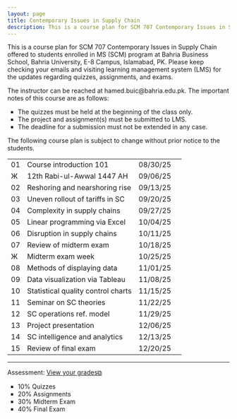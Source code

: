 ```yaml
---
layout: page
title: Contemporary Issues in Supply Chain
description: This is a course plan for SCM 707 Contemporary Issues in Supply Chain.
---
```

This is a course plan for SCM 707 Contemporary Issues in Supply Chain offered to students enrolled in MS (SCM) program at Bahria Business School, Bahria University, E-8 Campus, Islamabad, PK. Please keep checking your emails and visiting learning management system (LMS) for the updates regarding quizzes, assignments, and exams.
<p>The instructor can be reached at hamed.buic@bahria.edu.pk. The important notes of this course are as follows:</p>

<ul style="list-style-type:square;">
  <li>The quizzes must be held at the beginning of the class only.</li>
  <li>The project and assignment(s) must be submitted to LMS.</li>
  <li>The deadline for a submission must not be extended in any case.</li>
 </ul>

The following course plan is subject to change without prior notice to the students.

<table>
  <tr>
    <td>01</td>
    <td>Course introduction 101</td>
    <td>08/30/25</td>
  </tr>
  <tr>
    <td>Ж</td>
    <td>12th Rabi-ul-Awwal 1447 AH</td>
    <td>09/06/25</td>
    <td></td>
  </tr>
  <tr>
    <td>02</td>
    <td>Reshoring and nearshoring rise</td>
    <td>09/13/25</td>
  </tr>
  <tr>
    <td>03</td>
    <td>Uneven rollout of tariffs in SC</td>
    <td>09/20/25</td>
  </tr>
  <tr>
    <td>04</td>
    <td>Complexity in supply chains</td>
    <td>09/27/25</td>
    <td></td>
  </tr>
  <tr>
    <td>05</td>
    <td>Linear programming via Excel</td>
    <td>10/04/25</td>
  </tr>
  <tr>
    <td>06</td>
    <td>Disruption in supply chains</td>
    <td>10/11/25</td>
  </tr>
  <tr>
    <td>07</td>
    <td>Review of midterm exam</td>
    <td>10/18/25</td>
  </tr>
    <tr>
    <td>Ж</td>
    <td>Midterm exam week</td>
    <td>10/25/25</td>
  </tr>
  <tr>
    <td>08</td>
    <td>Methods of displaying data</td>
    <td>11/01/25</td>
  </tr>
  <tr>
    <td>09</td>
    <td>Data visualization via Tableau</td>
    <td>11/08/25</td>
  </tr>
  <tr>
    <td>10</td>
    <td>Statistical quality control charts</td>
    <td>11/15/25</td>
  </tr>
  <tr>
    <td>11</td>
    <td>Seminar on SC theories</td>
    <td>11/22/25</td>
  </tr>
  <tr>
    <td>12</td>
    <td>SC operations ref. model</td>
    <td>11/29/25</td>
  </tr>
  <tr>
    <td>13</td>
    <td>Project presentation</td>
    <td>12/06/25</td>
  </tr>
  <tr>
    <td>14</td>
    <td>SC intelligence and analytics</td>
    <td>12/13/25</td>
  </tr>
  <tr>
    <td>15</td>
    <td>Review of final exam</td>
    <td>12/20/25</td>
  </tr>
</table>

<hr class="solid">

Assessment: <a href="https://drive.google.com/file/d/1bmAkHtZPQJ4znl8Un24tbM8UiBdQ8yXD" target="_blank" rel="noopener noreferrer">View your grades&#x29c9;</a>
  <ul style="list-style-type:square;">
   <li>10% Quizzes</li>
   <li>20% Assignments</li>
   <li>30% Midterm Exam</li>
   <li>40% Final Exam</li>
  </ul>
